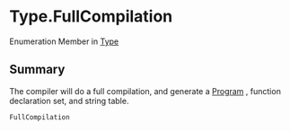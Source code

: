 # Type.FullCompilation

Enumeration Member in [Type](/docs/api/csharp/yarn.compiler.compilationjob.type.md)

## Summary

The compiler will do a full compilation, and
generate a  <a href="yarn.program.md">Program</a> , function declaration set,
and string table.

```csharp
FullCompilation
```

